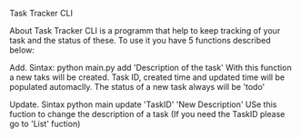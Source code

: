 Task Tracker CLI

About
Task Tracker CLI is a programm that help to keep tracking of your task and the status of these.
To use it you have 5 functions described below:

Add. Sintax: python main.py add 'Description of the task'
With this function a new taks will be created. Task ID, created time and updated time will be populated automaclly.
The status of a new task always will be 'todo'

Update. Sintax python main update 'TaskID' 'New Description'
USe this fuction to change the description of a task
(If you need the TaskID please go to 'List' fuction)